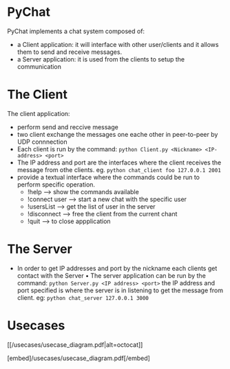 # PyChat

PyChat implements a chat system composed of:
* a Client application: it will interface with other user/clients and it allows them to send and receive messages.
* a Server application: it is used from  the clients to setup the communication 

# The Client

The client application:
* perform send and reccive message
* two client exchange the messages one eache other in peer-to-peer by UDP connnection
* Each client is run by the command:
`python Client.py <Nickname> <IP-address> <port>`
* The IP address and port are the interfaces where the client receives the message from othe clients.
eg. `python chat_client foo 127.0.0.1 2001`
* provide a textual interface where the commands could be run to perform specific operation.
    * !help --> show the commands available
    * !connect user --> start a new chat with the specific user
    * !usersList --> get the list of user in the server
    * !disconnect --> free the client from the current chant
    * !quit --> to close appplication

# The Server

* In order to get IP addresses and port by the nickname each clients get contact with the Server
• The server application can be run by the command:
`python Server.py <IP address> <port>`
     the IP address and port specified is where the server is in listening to get the message from client. 
eg: `python chat_server 127.0.0.1 3000`

# Usecases

[[/usecases/usecase_diagram.pdf|alt=octocat]]

[embed]/usecases/usecase_diagram.pdf[/embed]
